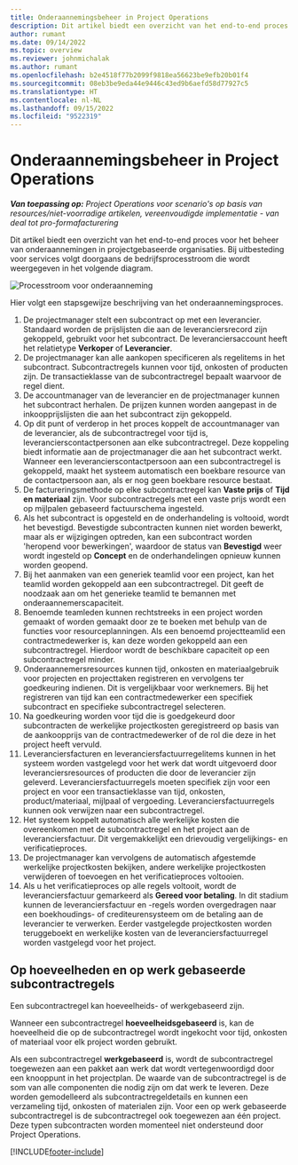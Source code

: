 ```yaml
---
title: Onderaannemingsbeheer in Project Operations
description: Dit artikel biedt een overzicht van het end-to-end proces voor het beheer van onderaannemingen, doorgaans in projectgebaseerde organisaties.
author: rumant
ms.date: 09/14/2022
ms.topic: overview
ms.reviewer: johnmichalak
ms.author: rumant
ms.openlocfilehash: b2e4518f77b2099f9818ea56623be9efb20b01f4
ms.sourcegitcommit: 08eb3be9eda44e9446c43ed9b6aefd58d77927c5
ms.translationtype: HT
ms.contentlocale: nl-NL
ms.lasthandoff: 09/15/2022
ms.locfileid: "9522319"
---
```

# <a name="subcontract-management-in-project-operations"></a>Onderaannemingsbeheer in Project Operations


_**Van toepassing op:** Project Operations voor scenario's op basis van resources/niet-voorradige artikelen, vereenvoudigde implementatie - van deal tot pro-formafacturering_

Dit artikel biedt een overzicht van het end-to-end proces voor het beheer van onderaannemingen in projectgebaseerde organisaties. Bij uitbesteding voor services volgt doorgaans de bedrijfsprocesstroom die wordt weergegeven in het volgende diagram.

![Processtroom voor onderaanneming](../media/SubcontractingProcessFlow.png)

Hier volgt een stapsgewijze beschrijving van het onderaannemingsproces.

1. De projectmanager stelt een subcontract op met een leverancier. Standaard worden de prijslijsten die aan de leveranciersrecord zijn gekoppeld, gebruikt voor het subcontract. De leveranciersaccount heeft het relatietype **Verkoper** of **Leverancier**.
2. De projectmanager kan alle aankopen specificeren als regelitems in het subcontract. Subcontractregels kunnen voor tijd, onkosten of producten zijn. De transactieklasse van de subcontractregel bepaalt waarvoor de regel dient.
3. De accountmanager van de leverancier en de projectmanager kunnen het subcontract herhalen. De prijzen kunnen worden aangepast in de inkoopprijslijsten die aan het subcontract zijn gekoppeld.
4. Op dit punt of verderop in het proces koppelt de accountmanager van de leverancier, als de subcontractregel voor tijd is, leverancierscontactpersonen aan elke subcontractregel. Deze koppeling biedt informatie aan de projectmanager die aan het subcontract werkt. Wanneer een leverancierscontactpersoon aan een subcontractregel is gekoppeld, maakt het systeem automatisch een boekbare resource van de contactpersoon aan, als er nog geen boekbare resource bestaat.
5. De factureringsmethode op elke subcontractregel kan **Vaste prijs** of **Tijd en materiaal** zijn. Voor subcontractregels met een vaste prijs wordt een op mijlpalen gebaseerd factuurschema ingesteld.
6.  Als het subcontract is opgesteld en de onderhandeling is voltooid, wordt het bevestigd. Bevestigde subcontracten kunnen niet worden bewerkt, maar als er wijzigingen optreden, kan een subcontract worden 'heropend voor bewerkingen', waardoor de status van **Bevestigd** weer wordt ingesteld op **Concept** en de onderhandelingen opnieuw kunnen worden geopend. 
7.  Bij het aanmaken van een generiek teamlid voor een project, kan het teamlid worden gekoppeld aan een subcontractregel. Dit geeft de noodzaak aan om het generieke teamlid te bemannen met onderaannemerscapaciteit.
8.  Benoemde teamleden kunnen rechtstreeks in een project worden gemaakt of worden gemaakt door ze te boeken met behulp van de functies voor resourceplanningen. Als een benoemd projectteamlid een contractmedewerker is, kan deze worden gekoppeld aan een subcontractregel. Hierdoor wordt de beschikbare capaciteit op een subcontractregel minder.
9.  Onderaannemersresources kunnen tijd, onkosten en materiaalgebruik voor projecten en projecttaken registreren en vervolgens ter goedkeuring indienen. Dit is vergelijkbaar voor werknemers. Bij het registreren van tijd kan een contractmedewerker een specifiek subcontract en specifieke subcontractregel selecteren.
10. Na goedkeuring worden voor tijd die is goedgekeurd door subcontracten de werkelijke projectkosten geregistreerd op basis van de aankoopprijs van de contractmedewerker of de rol die deze in het project heeft vervuld.
11. Leveranciersfacturen en leveranciersfactuurregelitems kunnen in het systeem worden vastgelegd voor het werk dat wordt uitgevoerd door leveranciersresources of producten die door de leverancier zijn geleverd. Leveranciersfactuurregels moeten specifiek zijn voor een project en voor een transactieklasse van tijd, onkosten, product/materiaal, mijlpaal of vergoeding. Leveranciersfactuurregels kunnen ook verwijzen naar een subcontractregel.
12. Het systeem koppelt automatisch alle werkelijke kosten die overeenkomen met de subcontractregel en het project aan de leveranciersfactuur. Dit vergemakkelijkt een drievoudig vergelijkings- en verificatieproces.
13. De projectmanager kan vervolgens de automatisch afgestemde werkelijke projectkosten bekijken, andere werkelijke projectkosten verwijderen of toevoegen en het verificatieproces voltooien.
14. Als u het verificatieproces op alle regels voltooit, wordt de leveranciersfactuur gemarkeerd als **Gereed voor betaling**. In dit stadium kunnen de leveranciersfactuur en -regels worden overgedragen naar een boekhoudings- of crediteurensysteem om de betaling aan de leverancier te verwerken. Eerder vastgelegde projectkosten worden teruggeboekt en werkelijke kosten van de leveranciersfactuurregel worden vastgelegd voor het project.

## <a name="quantity-based-subcontract-lines-and-work-based-subcontract-lines"></a>Op hoeveelheden en op werk gebaseerde subcontractregels

Een subcontractregel kan hoeveelheids- of werkgebaseerd zijn. 

Wanneer een subcontractregel **hoeveelheidsgebaseerd** is, kan de hoeveelheid die op de subcontractregel wordt ingekocht voor tijd, onkosten of materiaal voor elk project worden gebruikt.

Als een subcontractregel **werkgebaseerd** is, wordt de subcontractregel toegewezen aan een pakket aan werk dat wordt vertegenwoordigd door een knooppunt in het projectplan. De waarde van de subcontractregel is de som van alle componenten die nodig zijn om dat werk te leveren. Deze worden gemodelleerd als subcontractregeldetails en kunnen een verzameling tijd, onkosten of materialen zijn. Voor een op werk gebaseerde subcontractregel is de subcontractregel ook toegewezen aan één project. Deze typen subcontracten worden momenteel niet ondersteund door Project Operations.

[!INCLUDE[footer-include](../../includes/footer-banner.md)]

